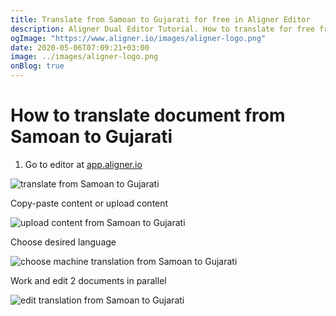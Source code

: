```yaml
---
title: Translate from Samoan to Gujarati for free in Aligner Editor
description: Aligner Dual Editor Tutorial. How to translate for free from Samoan to Gujarati. Aligner is multilingual document management platform. 
ogImage: "https://www.aligner.io/images/aligner-logo.png"
date: 2020-05-06T07:09:21+03:00
image: ../images/aligner-logo.png
onBlog: true
---
```


# How to translate document from Samoan to Gujarati

1. Go to editor at [app.aligner.io](https://app.aligner.io "Aligner App web page")

![translate from Samoan to Gujarati](../aligner-blank-editor.png "translate from Samoan to Gujarati")

Copy-paste content or upload content

![upload content from Samoan to Gujarati](../aligner-uploaded-document.png "upload content from Samoan to Gujarati")

Choose desired language

![choose machine translation from Samoan to Gujarati](../aligner-language-dropdown.png "choose machine translation from Samoan to Gujarati")

Work and edit 2 documents in parallel

![edit translation from Samoan to Gujarati](../aligner-double-sitded-editor.png "edit translation from Samoan to Gujarati")

